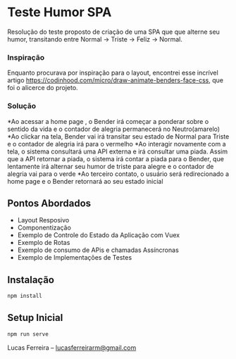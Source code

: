 
# Teste Humor SPA
Resolução do teste proposto de criação de uma SPA que que alterne seu humor, transitando entre Normal -> Triste -> Feliz -> Normal.

### Inspiração
Enquanto procurava por inspiração para o layout, encontrei esse incrível artigo https://codinhood.com/micro/draw-animate-benders-face-css, que foi o alicerce do projeto.

### Solução
*Ao acessar a home page , o Bender irá começar a ponderar sobre o sentido da vida e o contador de alegria permanecerá no Neutro(amarelo)
*Ao clickar na tela, Bender vai irá transitar seu estado de Normal para Triste e o contador de alegria irá para o vermelho
*Ao interagir novamente com a tela, o sistema consultará uma API externa e irá consultar uma piada. Assim que a API retornar a piada, o sistema irá contar a piada para o Bender, que lentamente irá alternar seu humor de triste para alegre e o contador de alegria vai para o verde
*Ao terceiro contato, o usuário será redirecionado a home page e o Bender retornará ao seu estado inicial


## Pontos Abordados

* Layout Resposivo
* Componentização
* Exemplo de Controle do Estado da Aplicação com Vuex
* Exemplo de Rotas
* Exemplo de consumo de APis e chamadas Assíncronas
* Exemplo de Implementações de Testes


## Instalação
```sh
npm install 
```
## Setup Inicial
```sh
npm run serve
```

Lucas Ferreira  – lucasferreirarm@gmail.com



